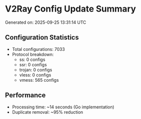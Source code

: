 # V2Ray Config Update Summary
Generated on: 2025-09-25 13:31:14 UTC

## Configuration Statistics
- Total configurations: 7033
- Protocol breakdown:
  - ss: 0 configs
  - ssr: 0 configs
  - trojan: 0 configs
  - vless: 0 configs
  - vmess: 565 configs

## Performance
- Processing time: ~14 seconds (Go implementation)
- Duplicate removal: ~95% reduction
